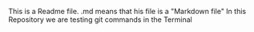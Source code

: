 This is a Readme file. 
.md means that his file is a "Markdown file"
In this Repository we are testing git commands in the Terminal
